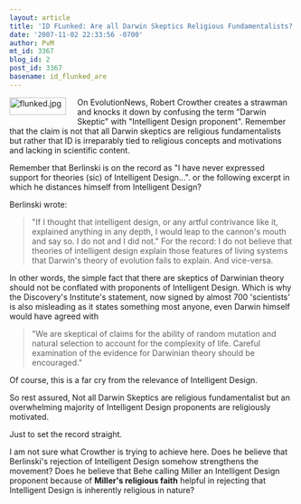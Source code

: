 ```yaml
---
layout: article
title: 'ID FLunked: Are all Darwin Skeptics Religious Fundamentalists?'
date: '2007-11-02 22:33:56 -0700'
author: PvM
mt_id: 3367
blog_id: 2
post_id: 3367
basename: id_flunked_are
---
```

[<img src="{{ site.baseurl }}/uploads/2007/flunked-thumb-100x31.jpg" alt="flunked.jpg" width="100" height="31" style="float: left; margin: 0 20px 20px 0;" class="mt-image-left" />](http://pandasthumb.org/archives/flunked9.html)On EvolutionNews, Robert Crowther creates a strawman and knocks it down by confusing the term "Darwin Skeptic" with "Intelligent Design proponent". Remember that the claim is not that all Darwin skeptics are religious fundamentalists but rather that ID is irreparably tied to religious concepts and motivations and lacking in scientific content.

Remember that Berlinski is on the record as "I have never expressed support for theories (sic) of Intelligent Design...".  or the following excerpt in which he distances himself from Intelligent Design?

Berlinski wrote:

> "If I thought that intelligent design, or any artful contrivance like it, explained anything in any depth, I would leap to the cannon's mouth and say so. I do not and I did not." For the record: I do not believe that theories of intelligent design explain those features of living systems that Darwin's theory of evolution fails to explain. And vice-versa.

In other words, the simple fact that there are skeptics of Darwinian theory should not be conflated with proponents of Intelligent Design. Which is why the Discovery's Institute's statement, now signed by almost 700 'scientists' is also misleading as it states something most anyone, even Darwin himself would have agreed with

> "We are skeptical of claims for the ability of random mutation and natural selection to account for the complexity of life. Careful examination of the evidence for Darwinian theory should be encouraged."

Of course, this is a far cry from the relevance of Intelligent Design.

So rest assured, Not all Darwin Skeptics are religious fundamentalist but an overwhelming majority of Intelligent Design proponents are religiously motivated.

Just to set the record straight.

I am not sure what Crowther is trying to achieve here. Does he believe that Berlinski's rejection of Intelligent Design somehow strengthens the movement? Does he believe that Behe calling Miller an Intelligent Design proponent because of **Miller's religious faith** helpful in rejecting that Intelligent Design is inherently religious in nature?
